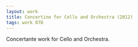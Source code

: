 ```yaml
---
layout: work
title: Concertino for Cello and Orchestra (2012)
tags: work 078
---
```


Concertante work for Cello and Orchestra.
